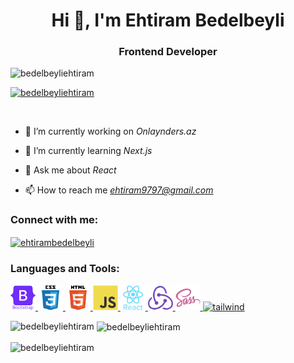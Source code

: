 <h1 align="center">Hi 👋, I'm Ehtiram Bedelbeyli</h1>
<h3 align="center">Frontend Developer</h3>

<p align="left"> <img src="https://komarev.com/ghpvc/?username=bedelbeyliehtiram&label=Profile%20views&color=0e75b6&style=flat" alt="bedelbeyliehtiram" /> </p>

<p align="left"> <a href="https://github.com/ryo-ma/github-profile-trophy"><img src="https://github-profile-trophy.vercel.app/?username=bedelbeyliehtiram" alt="bedelbeyliehtiram" /></a> </p>

<p align="left"> <a href="https://twitter.com/" target="blank"><img src="https://img.shields.io/twitter/follow/?logo=twitter&style=for-the-badge" alt="" /></a> </p>

- 🔭 I’m currently working on *Onlaynders.az*

- 🌱 I’m currently learning *Next.js*

- 💬 Ask me about *React*

- 📫 How to reach me *ehtiram9797@gmail.com*

<h3 align="left">Connect with me:</h3>
<p align="left">
<a href="https://instagram.com/ehtirambedelbeyli" target="blank"><img align="center" src="https://raw.githubusercontent.com/rahuldkjain/github-profile-readme-generator/master/src/images/icons/Social/instagram.svg" alt="ehtirambedelbeyli" height="30" width="40" /></a>
</p>

<h3 align="left">Languages and Tools:</h3>
<p align="left"> <a href="https://getbootstrap.com" target="_blank" rel="noreferrer"> <img src="https://raw.githubusercontent.com/devicons/devicon/master/icons/bootstrap/bootstrap-plain-wordmark.svg" alt="bootstrap" width="40" height="40"/> </a> <a href="https://www.w3schools.com/css/" target="_blank" rel="noreferrer"> <img src="https://raw.githubusercontent.com/devicons/devicon/master/icons/css3/css3-original-wordmark.svg" alt="css3" width="40" height="40"/> </a> <a href="https://www.w3.org/html/" target="_blank" rel="noreferrer"> <img src="https://raw.githubusercontent.com/devicons/devicon/master/icons/html5/html5-original-wordmark.svg" alt="html5" width="40" height="40"/> </a> <a href="https://developer.mozilla.org/en-US/docs/Web/JavaScript" target="_blank" rel="noreferrer"> <img src="https://raw.githubusercontent.com/devicons/devicon/master/icons/javascript/javascript-original.svg" alt="javascript" width="40" height="40"/> </a> <a href="https://reactjs.org/" target="_blank" rel="noreferrer"> <img src="https://raw.githubusercontent.com/devicons/devicon/master/icons/react/react-original-wordmark.svg" alt="react" width="40" height="40"/> </a> <a href="https://redux.js.org" target="_blank" rel="noreferrer"> <img src="https://raw.githubusercontent.com/devicons/devicon/master/icons/redux/redux-original.svg" alt="redux" width="40" height="40"/> </a> <a href="https://sass-lang.com" target="_blank" rel="noreferrer"> <img src="https://raw.githubusercontent.com/devicons/devicon/master/icons/sass/sass-original.svg" alt="sass" width="40" height="40"/> </a> <a href="https://tailwindcss.com/" target="_blank" rel="noreferrer"> <img src="https://www.vectorlogo.zone/logos/tailwindcss/tailwindcss-icon.svg" alt="tailwind" width="40" height="40"/> </a> </p>

<p><img align="left" src="https://github-readme-stats.vercel.app/api/top-langs?username=bedelbeyliehtiram&show_icons=true&locale=en&layout=compact" alt="bedelbeyliehtiram" /></p>

<p>&nbsp;<img align="center" src="https://github-readme-stats.vercel.app/api?username=bedelbeyliehtiram&show_icons=true&locale=en" alt="bedelbeyliehtiram" /></p>

<p><img align="center" src="https://github-readme-streak-stats.herokuapp.com/?user=bedelbeyliehtiram&" alt="bedelbeyliehtiram" /></p>
